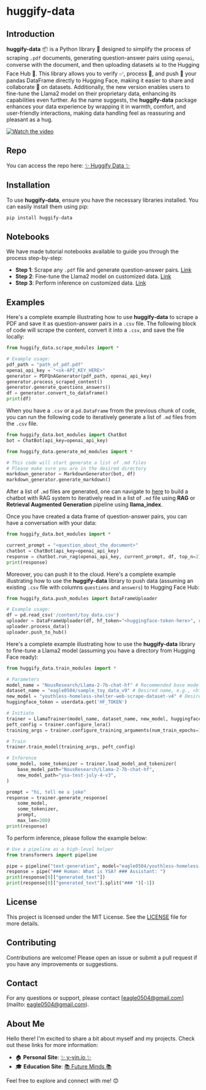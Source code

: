 # huggify-data

## Introduction

**huggify-data** 📦 is a Python library 🐍 designed to simplify the process of scraping `.pdf` documents, generating question-answer pairs using `openai`, converse with the document, and then uploading datasets 📊 to the Hugging Face Hub 🤗. This library allows you to verify ✅, process 🔄, and push 🚀 your pandas DataFrame directly to Hugging Face, making it easier to share and collaborate 🤝 on datasets. Additionally, the new version enables users to fine-tune the Llama2 model on their proprietary data, enhancing its capabilities even further. As the name suggests, the **huggify-data** package enhances your data experience by wrapping it in warmth, comfort, and user-friendly interactions, making data handling feel as reassuring and pleasant as a hug.

[![Watch the video](https://img.youtube.com/vi/XLExhyangWw/0.jpg)](https://www.youtube.com/watch?v=XLExhyangWw)

## Repo

You can access the repo here: [✨ Huggify Data ✨](https://github.com/yiqiao-yin/huggify-data)

## Installation

To use **huggify-data**, ensure you have the necessary libraries installed. You can easily install them using pip:

```sh
pip install huggify-data
```

## Notebooks

We have made tutorial notebooks available to guide you through the process step-by-step:

- **Step 1**: Scrape any `.pdf` file and generate question-answer pairs. [Link](https://github.com/yiqiao-yin/WYNAssociates/blob/main/docs/ref-deeplearning/ex_%20-%20huggify%20data%20-%20part%201%20-%20scrape%20and%20generate%20qa.ipynb)
- **Step 2**: Fine-tune the Llama2 model on customized data. [Link](https://github.com/yiqiao-yin/WYNAssociates/blob/main/docs/ref-deeplearning/ex_%20-%20huggify%20data%20-%20part%202%20-%20fine%20tune%20llama2%20over%20custom%20data.ipynb)
- **Step 3**: Perform inference on customized data. [Link](https://github.com/yiqiao-yin/WYNAssociates/blob/main/docs/ref-deeplearning/ex_%20-%20huggify%20data%20-%20part%203%20-%20inference%20using%20fine%20tuned%20llama2.ipynb)

## Examples

Here's a complete example illustrating how to use **huggify-data** to scrape a PDF and save it as question-answer pairs in a `.csv` file. The following block of code will scrape the content, convert it into a `.csv`, and save the file locally:

```python
from huggify_data.scrape_modules import *

# Example usage:
pdf_path = "path_of_pdf.pdf"
openai_api_key = "<sk-API_KEY_HERE>"
generator = PDFQnAGenerator(pdf_path, openai_api_key)
generator.process_scraped_content()
generator.generate_questions_answers()
df = generator.convert_to_dataframe()
print(df)
```

When you have a `.csv` or a `pd.DataFrame` frrom the previous chunk of code, you can run the following code to iteratively generate a list of `.md` files from the `.csv` file.

```python
from huggify_data.bot_modules import ChatBot
bot = ChatBot(api_key=openai_api_key)

from huggify_data.generate_md_modules import *

# This code will start generate a list of .md files
# Please make sure you are in the desired directory
markdown_generator = MarkdownGenerator(bot, df)
markdown_generator.generate_markdown()
```

After a list of `.md` files are generated, one can navigate to [here](https://huggingface.co/spaces/eagle0504/llama-openai-demo/blob/main/app.py) to build a chatbot with RAG system to iteratively read in a list of `.md` file using **RAG** or **Retrieval Augmented Generation** pipeline using **llama_index**. 

Once you have created a data frame of question-answer pairs, you can have a conversation with your data:

```python
from huggify_data.bot_modules import *

current_prompt = "<question_about_the_document>"
chatbot = ChatBot(api_key=openai_api_key)
response = chatbot.run_rag(openai_api_key, current_prompt, df, top_n=2)
print(response)
```

Moreover, you can push it to the cloud. Here's a complete example illustrating how to use the **huggify-data** library to push data (assuming an existing `.csv` file with columns `questions` and `answers`) to Hugging Face Hub:

```python
from huggify_data.push_modules import DataFrameUploader

# Example usage:
df = pd.read_csv('/content/toy_data.csv')
uploader = DataFrameUploader(df, hf_token="<huggingface-token-here>", repo_name='<desired-repo-name>', username='<your-username>')
uploader.process_data()
uploader.push_to_hub()
```

Here's a complete example illustrating how to use the **huggify-data** library to fine-tune a Llama2 model (assuming you have a directory from Hugging Face ready):

```python
from huggify_data.train_modules import *

# Parameters
model_name = "NousResearch/Llama-2-7b-chat-hf" # Recommended base model
dataset_name = "eagle0504/sample_toy_data_v9" # Desired name, e.g., <hf_user_id>/<desired_name>
new_model = "youthless-homeless-shelter-web-scrape-dataset-v4" # Desired name
huggingface_token = userdata.get('HF_TOKEN')

# Initiate
trainer = LlamaTrainer(model_name, dataset_name, new_model, huggingface_token)
peft_config = trainer.configure_lora()
training_args = trainer.configure_training_arguments(num_train_epochs=1)

# Train
trainer.train_model(training_args, peft_config)

# Inference
some_model, some_tokenizer = trainer.load_model_and_tokenizer(
    base_model_path="NousResearch/Llama-2-7b-chat-hf",
    new_model_path="ysa-test-july-4-v3",
)

prompt = "hi, tell me a joke"
response = trainer.generate_response(
    some_model,
    some_tokenizer,
    prompt,
    max_len=200)
print(response)

```

To perform inference, please follow the example below:

```python
# Use a pipeline as a high-level helper
from transformers import pipeline

pipe = pipeline("text-generation", model="eagle0504/youthless-homeless-shelter-web-scrape-dataset-v4") # Same name as above
response = pipe("### Human: What is YSA? ### Assistant: ")
print(response[0]["generated_text"])
print(response[0]["generated_text"].split("### ")[-1])
```

## License

This project is licensed under the MIT License. See the [LICENSE](https://github.com/yiqiao-yin/huggify-data/blob/main/LICENSE) file for more details.

## Contributing

Contributions are welcome! Please open an issue or submit a pull request if you have any improvements or suggestions.

## Contact

For any questions or support, please contact [eagle0504@gmail.com](mailto: eagle0504@gmail.com).

## About Me

Hello there! I'm excited to share a bit about myself and my projects. Check out these links for more information:

- 🏠 **Personal Site**: [✨ y-yin.io ✨](https://www.y-yin.io/)
- 🎓 **Education Site**: [📚 Future Minds 📚](https://www.future-minds.io/)

Feel free to explore and connect with me! 😊

